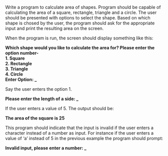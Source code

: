 Write a program to calculate area of shapes. Program should be capable of calculating the area of a square, rectangle, triangle and a circle. The user should be presented with options to select the shape. Based on which shape is chosed by the user, the program should ask for the appropriate input and print the resulting area on the screen.

When the program is run, the screen should display something like this:

**Which shape would you like to calculate the area for? Please enter the option number-**<br>
**1. Square**<br>
**2. Rectangle**<br>
**3. Triangle**<br>
**4. Circle**<br>
**Enter Option: _**

Say the user enters the option 1.

**Please enter the length of a side: _**

If the user enters a value of 5. The output should be:

**The area of the square is 25**

This program should indicate that the input is invalid if the user enters a character instead of a number as input. For instance if the user enters a value of ‘a’ instead of 5 in the previous example the program should prompt:

**Invalid input, please enter a number: _**
